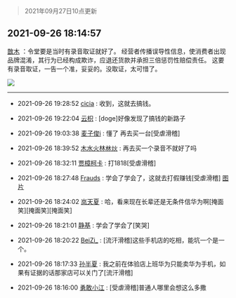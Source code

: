 > 2021年09月27日10点更新
<link rel="stylesheet" href="https://cdn.jsdelivr.net/gh/taotie6/sampleJSON@main/css/photo_show.css">
<meta name="referrer" content="no-referrer" />


 ## 2021-09-26 18:14:57 

 [㪚木](https://www.coolapk.com/feed/30277542?shareKey=NjdkMGUzYzk5NzA0NjE1MDUyZDY~) ：令堂要是当时有录音取证就好了。
经营者传播误导性信息，使消费者出现品牌混淆，其行为已经构成欺诈，应退还货款并承担三倍惩罚性赔偿责任。
这要有录音取证，一告一个准，妥妥的。没取证，太可惜了。 

<div class="album">
<img class="img-item" src="http://image.coolapk.com/feed/2020/0511/10/1081091_1b666016_2518_8537@320x240.gif" />
</div>

 ------- 

- 2021-09-26 19:28:52 [cicia](uid=6177749) : 收到，这就去搞钱。 

- 2021-09-26 19:22:04 [云枳](uid=4374824) : [doge]好像发现了搞钱的新路子 

- 2021-09-26 19:03:38 [麦子俊i](uid=800098) : 懂了 再去买一台[受虐滑稽] 

- 2021-09-26 18:39:52 [木水火林沝炏](uid=687653) : 再去买一个录音不就好了吗 

- 2021-09-26 18:32:11 [贾樟柯卡](uid=4286768) : 打1818[受虐滑稽] 

- 2021-09-26 18:27:48 [Frauds](uid=3105074) : 学会了学会了，这就去打假赚钱[受虐滑稽] [图片](http://image.coolapk.com/feed/2021/0926/18/3105074_2067_9213@617x536.jpg)

- 2021-09-26 18:24:02 [岚天夏](uid=1974131) : 哈，看来现在长辈还是无条件信华为啊[掩面笑][掩面笑][掩面笑] 

- 2021-09-26 18:21:01 [静基](uid=1353091) : 学会了学会了[笑哭] 

- 2021-09-26 18:20:22 [BeiZi_](uid=2094091) : [流汗滑稽]这些手机店的吃相，能坑一个是一个。 

- 2021-09-26 18:17:33 [孙半夏](uid=1851173) : 我之前在体验店上班华为只能卖华为手机，如果有证据的话那家店可以关门了[流汗滑稽] 

- 2021-09-26 18:16:00 [勇敢小江](uid=1282724) : [受虐滑稽]普通人哪里会想这么多撒 

